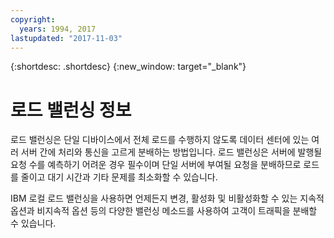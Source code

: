 ```yaml
---
copyright:
  years: 1994, 2017
lastupdated: "2017-11-03"
---
```


{:shortdesc: .shortdesc}
{:new_window: target="_blank"}

# 로드 밸런싱 정보

로드 밸런싱은 단일 디바이스에서 전체 로드를 수행하지 않도록 데이터 센터에 있는 여러 서버 간에 처리와 통신을 고르게 분배하는 방법입니다. 로드 밸런싱은 서버에 발행될 요청 수를 예측하기 어려운 경우 필수이며 단일 서버에 부여될 요청을 분배하므로 로드를 줄이고 대기 시간과 기타 문제를 최소화할 수 있습니다. 

IBM 로컬 로드 밸런싱을 사용하면 언제든지 변경, 활성화 및 비활성화할 수 있는 지속적 옵션과 비지속적 옵션 등의 다양한 밸런싱 메소드를 사용하여 고객이 트래픽을 분배할 수 있습니다.
